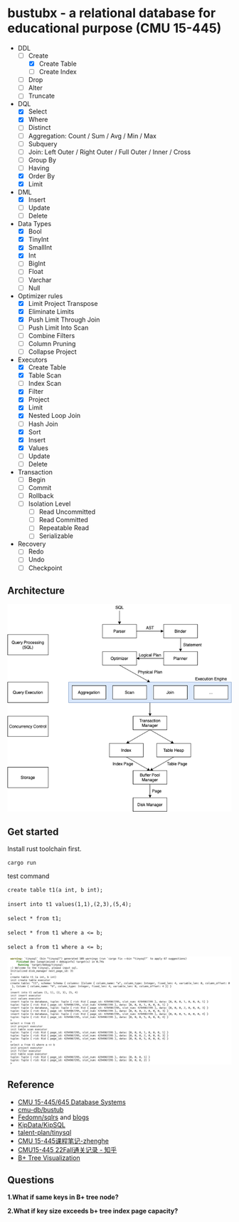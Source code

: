 # bustubx - a relational database for educational purpose (CMU 15-445)
- DDL
  - [ ] Create
    - [x] Create Table
    - [ ] Create Index
  - [ ] Drop
  - [ ] Alter
  - [ ] Truncate
- DQL
  - [x] Select
  - [x] Where
  - [ ] Distinct
  - [ ] Aggregation: Count / Sum / Avg / Min / Max
  - [ ] Subquery
  - [ ] Join: Left Outer / Right Outer / Full Outer / Inner / Cross
  - [ ] Group By
  - [ ] Having
  - [x] Order By
  - [x] Limit
- DML
  - [x] Insert
  - [ ] Update
  - [ ] Delete
- Data Types
  - [x] Bool
  - [x] TinyInt
  - [x] SmallInt
  - [x] Int
  - [ ] BigInt
  - [ ] Float
  - [ ] Varchar
  - [ ] Null
- Optimizer rules
  - [x] Limit Project Transpose
  - [x] Eliminate Limits
  - [x] Push Limit Through Join
  - [ ] Push Limit Into Scan
  - [ ] Combine Filters
  - [ ] Column Pruning
  - [ ] Collapse Project
- Executors
  - [x] Create Table
  - [x] Table Scan
  - [ ] Index Scan
  - [x] Filter
  - [x] Project
  - [x] Limit
  - [x] Nested Loop Join
  - [ ] Hash Join
  - [x] Sort
  - [x] Insert
  - [x] Values
  - [ ] Update
  - [ ] Delete
- Transaction
  - [ ] Begin
  - [ ] Commit
  - [ ] Rollback
  - [ ] Isolation Level
    - [ ] Read Uncommitted
    - [ ] Read Committed
    - [ ] Repeatable Read
    - [ ] Serializable
- Recovery
  - [ ] Redo
  - [ ] Undo
  - [ ] Checkpoint

## Architecture
![architecture](./docs/bustubx-architecture.png)


## Get started
Install rust toolchain first.
```
cargo run
```
test command
```mysql
create table t1(a int, b int);

insert into t1 values(1,1),(2,3),(5,4);

select * from t1;

select * from t1 where a <= b;

select a from t1 where a <= b;
```

![demo](./docs/bustubx-demo.png)

## Reference
- [CMU 15-445/645 Database Systems](https://15445.courses.cs.cmu.edu/fall2022/)
- [cmu-db/bustub](https://github.com/cmu-db/bustub)
- [Fedomn/sqlrs](https://github.com/Fedomn/sqlrs) and [blogs](https://frankma.me/categories/sqlrs/)
- [KipData/KipSQL](https://github.com/KipData/KipSQL)
- [talent-plan/tinysql](https://github.com/talent-plan/tinysql)
- [CMU 15-445课程笔记-zhenghe](https://zhenghe.gitbook.io/open-courses/cmu-15-445-645-database-systems/relational-data-model)
- [CMU15-445 22Fall通关记录 - 知乎](https://www.zhihu.com/column/c_1605901992903004160)
- [B+ Tree Visualization](https://www.cs.usfca.edu/~galles/visualization/BPlusTree.html)

## Questions
**1.What if same keys in B+ tree node?**

**2.What if key size exceeds b+ tree index page capacity?**